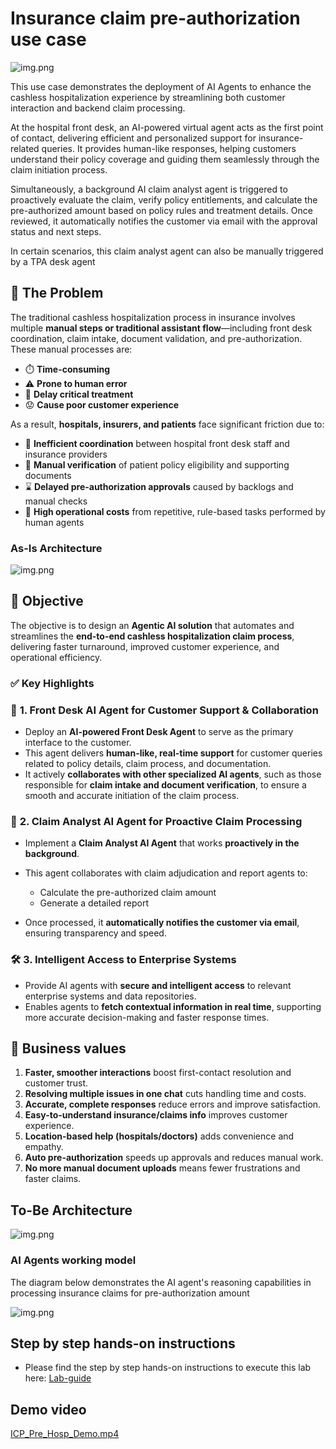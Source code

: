 # Insurance claim pre-authorization use case

![img.png](../../../images/ICP_pre_hosp_main.jpg)

This use case demonstrates the deployment of AI Agents to enhance the cashless hospitalization experience by streamlining both customer interaction and backend claim processing.

At the hospital front desk, an AI-powered virtual agent acts as the first point of contact, delivering efficient and personalized support for insurance-related queries. It provides human-like responses, helping customers understand their policy coverage and guiding them seamlessly through the claim initiation process.

Simultaneously, a background AI claim analyst agent is triggered to proactively evaluate the claim, verify policy entitlements, and calculate the pre-authorized amount based on policy rules and treatment details. Once reviewed, it automatically notifies the customer via email with the approval status and next steps.

In certain scenarios, this claim analyst agent can also be manually triggered by a TPA desk agent

## 🧾 **The Problem**

The traditional cashless hospitalization process in insurance involves multiple **manual steps or traditional assistant flow**—including front desk coordination, claim intake, document validation, and pre-authorization. These manual processes are:

* ⏱️ **Time-consuming**
* ⚠️ **Prone to human error**
* 🏥 **Delay critical treatment**
* 😟 **Cause poor customer experience**

As a result, **hospitals, insurers, and patients** face significant friction due to:

* 🔁 **Inefficient coordination** between hospital front desk staff and insurance providers
* 📄 **Manual verification** of patient policy eligibility and supporting documents
* ⌛ **Delayed pre-authorization approvals** caused by backlogs and manual checks
* 💸 **High operational costs** from repetitive, rule-based tasks performed by human agents

### **As-Is Architecture**
 ![img.png](../../../images/ICP_Pre_Hosp_img.png)

## 🎯 **Objective**

The objective is to design an **Agentic AI solution** that automates and streamlines the **end-to-end cashless hospitalization claim process**, delivering faster turnaround, improved customer experience, and operational efficiency.

### ✅ **Key Highlights**

### 🤖 **1. Front Desk AI Agent for Customer Support & Collaboration**

* Deploy an **AI-powered Front Desk Agent** to serve as the primary interface to the customer.
* This agent delivers **human-like, real-time support** for customer queries related to policy details, claim process, and documentation.
* It actively **collaborates with other specialized AI agents**, such as those responsible for **claim intake and document verification**, to ensure a smooth and accurate initiation of the claim process.

### 🤖 **2. Claim Analyst AI Agent for Proactive Claim Processing**

* Implement a **Claim Analyst AI Agent** that works **proactively in the background**.
* This agent collaborates with claim adjudication and report agents to:

    * Calculate the pre-authorized claim amount
    * Generate a detailed report
* Once processed, it **automatically notifies the customer via email**, ensuring transparency and speed.

### 🛠️ **3. Intelligent Access to Enterprise Systems**

* Provide AI agents with **secure and intelligent access** to relevant enterprise systems and data repositories.
* Enables agents to **fetch contextual information in real time**, supporting more accurate decision-making and faster response times.

## 🚀 **Business values**

1. **Faster, smoother interactions** boost first-contact resolution and customer trust.
2. **Resolving multiple issues in one chat** cuts handling time and costs.
3. **Accurate, complete responses** reduce errors and improve satisfaction.
4. **Easy-to-understand insurance/claims info** improves customer experience.
5. **Location-based help (hospitals/doctors)** adds convenience and empathy.
6. **Auto pre-authorization** speeds up approvals and reduces manual work.
7. **No more manual document uploads** means fewer frustrations and faster claims.

## **To-Be Architecture**

![img.png](../../../images/ICP_pre_hosp_tba_img.png)

### **AI Agents working model**

The diagram below demonstrates the AI agent's reasoning capabilities in processing insurance claims for pre-authorization amount

![img.png](../../../images/ICP_agent_wm_img.png)

## Step by step hands-on instructions

- Please find the step by step hands-on instructions to execute this lab here: [Lab-guide](lab-guide.md)

## **Demo video**

[ICP_Pre_Hosp_Demo.mp4](https://ibm.seismic.com/Link/Content/DCmQ7p3mCR3gbGCFhQhbh9TM4R8B)
